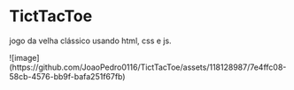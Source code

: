 # TictTacToe
<p>jogo da velha clássico usando html, css e js.</p>
![image](https://github.com/JoaoPedro0116/TictTacToe/assets/118128987/7e4ffc08-58cb-4576-bb9f-bafa251f67fb)
